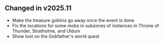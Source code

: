 ## Changed in v2025.11

* Make the treasure goblins go away once the event is done
* Fix the locations for some mobs in subzones of instances in Throne of Thunder, Stratholme, and Uldum
* Show loot on the Gobfather's world quest

